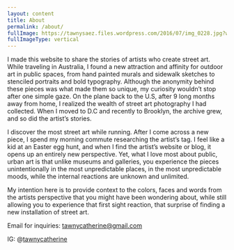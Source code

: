 ```yaml
---
layout: content
title: About
permalink: /about/
fullImage: https://tawnysaez.files.wordpress.com/2016/07/img_0228.jpg?w=500&h=500&crop=1
fullImageType: vertical
---
```


I made this website to share the stories of artists who create street art. While traveling in Australia, I found a new attraction and affinity for outdoor art in public spaces, from hand painted murals and sidewalk sketches to stenciled portraits and bold typography. Although the anonymity behind these pieces was what made them so unique, my curiosity wouldn’t stop after one simple gaze. On the plane back to the U.S, after 9 long months away from home, I realized the wealth of street art photography I had collected. When I moved to D.C and recently to Brooklyn, the archive grew, and so did the artist’s stories.

I discover the most street art while running. After I come across a new piece, I spend my morning commute researching the artist’s tag. I feel like a kid at an Easter egg hunt, and when I find the artist’s website or blog, it opens up an entirely new perspective. Yet, what I love most about public, urban art is that unlike museums and galleries, you experience the pieces unintentionally in the most unpredictable places, in the most unpredictable moods, while the internal reactions are unknown and unlimited.

My intention here is to provide context to the colors, faces and words from the artists perspective that you might have been wondering about, while still allowing you to experience that first sight reaction, that surprise of finding a new installation of street art.

Email for inquiries: tawnycatherine@gmail.com

IG: @<a href="https://www.instagram.com/tawnycatherine/" target="_blank">tawnycatherine</a>